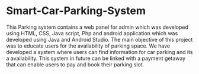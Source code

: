# Smart-Car-Parking-System
This Parking system contains a web panel for admin which was developed using HTML, CSS, Java script, Php and android application which was developed using Java and Android Studio. The main objective of this project was to educate users for the availability of parking space.
We have developed a system where users can find information for car parking and its a availability. This system in future can be linked with a payment getaway that can enable users to pay and book their parking slot.
